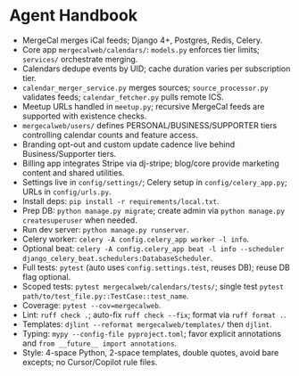 # Agent Handbook
- MergeCal merges iCal feeds; Django 4+, Postgres, Redis, Celery.
- Core app `mergecalweb/calendars/`: `models.py` enforces tier limits; `services/` orchestrate merging.
- Calendars dedupe events by UID; cache duration varies per subscription tier.
- `calendar_merger_service.py` merges sources; `source_processor.py` validates feeds; `calendar_fetcher.py` pulls remote ICS.
- Meetup URLs handled in `meetup.py`; recursive MergeCal feeds are supported with existence checks.
- `mergecalweb/users/` defines PERSONAL/BUSINESS/SUPPORTER tiers controlling calendar counts and feature access.
- Branding opt-out and custom update cadence live behind Business/Supporter tiers.
- Billing app integrates Stripe via dj-stripe; blog/core provide marketing content and shared utilities.
- Settings live in `config/settings/`; Celery setup in `config/celery_app.py`; URLs in `config/urls.py`.
- Install deps: `pip install -r requirements/local.txt`.
- Prep DB: `python manage.py migrate`; create admin via `python manage.py createsuperuser` when needed.
- Run dev server: `python manage.py runserver`.
- Celery worker: `celery -A config.celery_app worker -l info`.
- Optional beat: `celery -A config.celery_app beat -l info --scheduler django_celery_beat.schedulers:DatabaseScheduler`.
- Full tests: `pytest` (auto uses `config.settings.test`, reuses DB); reuse DB flag optional.
- Scoped tests: `pytest mergecalweb/calendars/tests/`; single test `pytest path/to/test_file.py::TestCase::test_name`.
- Coverage: `pytest --cov=mergecalweb`.
- Lint: `ruff check .`; auto-fix `ruff check --fix`; format via `ruff format .`.
- Templates: `djlint --reformat mergecalweb/templates/` then `djlint`.
- Typing: `mypy --config-file pyproject.toml`; favor explicit annotations and `from __future__ import annotations`.
- Style: 4-space Python, 2-space templates, double quotes, avoid bare excepts; no Cursor/Copilot rule files.
